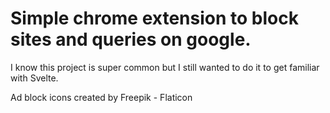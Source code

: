 # Simple chrome extension to block sites and queries on google.

I know this project is super common but I still wanted to do it to get familiar with Svelte.

Ad block icons created by Freepik - Flaticon
